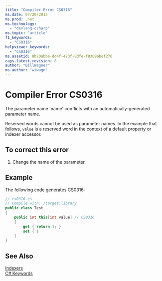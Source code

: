 ```yaml
---
title: "Compiler Error CS0316"
ms.date: 07/20/2015
ms.prod: .net
ms.technology: 
  - "devlang-csharp"
ms.topic: "article"
f1_keywords: 
  - "CS0316"
helpviewer_keywords: 
  - "CS0316"
ms.assetid: 8b70abbe-dd4f-473f-8dfe-f8309abef276
caps.latest.revision: 8
author: "BillWagner"
ms.author: "wiwagn"
---
```

# Compiler Error CS0316
The parameter name 'name' conflicts with an automatically-generated parameter name.  
  
 Reserved words cannot be used as parameter names. In the example that follows, `value` is a reserved word in the context of a default property or indexer accessor.  
  
## To correct this error  
  
1.  Change the name of the parameter.  
  
## Example  
 The following code generates CS0316:  
  
```csharp  
// cs0316.cs  
// Compile with: /target:library  
public class Test  
{  
    public int this[int value] // CS0316  
    {  
        get { return 1; }  
        set { }  
    }  
}  
```  
  
## See Also  
 [Indexers](../../csharp/programming-guide/indexers/index.md)  
 [C# Keywords](../../csharp/language-reference/keywords/index.md)
